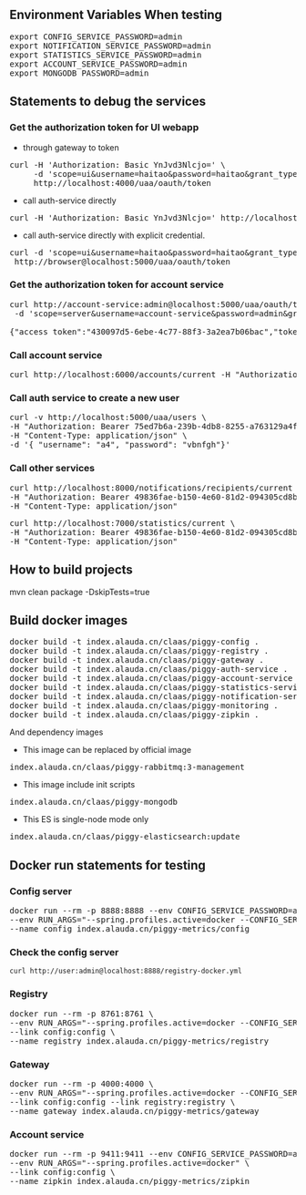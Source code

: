 
## Environment Variables When testing
<pre>
export CONFIG_SERVICE_PASSWORD=admin
export NOTIFICATION_SERVICE_PASSWORD=admin
export STATISTICS_SERVICE_PASSWORD=admin
export ACCOUNT_SERVICE_PASSWORD=admin
export MONGODB_PASSWORD=admin
</pre>

## Statements to debug the services

### Get the authorization token for UI webapp
* through gateway to token
<pre>
curl -H 'Authorization: Basic YnJvd3Nlcjo=' \ 
     -d 'scope=ui&username=haitao&password=haitao&grant_type=password' \
     http://localhost:4000/uaa/oauth/token
</pre>

* call auth-service directly
<pre>
curl -H 'Authorization: Basic YnJvd3Nlcjo=' http://localhost:5000/uaa/oauth/token -d 'scope=ui&username=haitao&password=haitao&grant_type=password' 
</pre>

* call auth-service directly with explicit credential.
<pre>
curl -d 'scope=ui&username=haitao&password=haitao&grant_type=password' \
 http://browser@localhost:5000/uaa/oauth/token 
</pre>

 
### Get the authorization token for account service
<pre>
curl http://account-service:admin@localhost:5000/uaa/oauth/token \
 -d 'scope=server&username=account-service&password=admin&grant_type=client_credentials'

{"access_token":"430097d5-6ebe-4c77-88f3-3a2ea7b06bac","token_type":"bearer","expires_in":43199,"scope":"server"}%
</pre>

### Call account service
<pre>
curl http://localhost:6000/accounts/current -H "Authorization: Bearer 94bd7450-c71d-4646-8fc4-cd3d1079e43b"
</pre>

### Call auth service to create a new user
<pre>
curl -v http://localhost:5000/uaa/users \
-H "Authorization: Bearer 75ed7b6a-239b-4db8-8255-a763129a4fb4" \
-H "Content-Type: application/json" \
-d '{ "username": "a4", "password": "vbnfgh"}' 
</pre>

### Call other services
<pre>
curl http://localhost:8000/notifications/recipients/current \
-H "Authorization: Bearer 49836fae-b150-4e60-81d2-094305cd8bf8" \
-H "Content-Type: application/json"
</pre>

<pre>
curl http://localhost:7000/statistics/current \
-H "Authorization: Bearer 49836fae-b150-4e60-81d2-094305cd8bf8" \
-H "Content-Type: application/json"
</pre>
 
## How to build projects 
mvn clean package -DskipTests=true
 

## Build docker images
<pre>
docker build -t index.alauda.cn/claas/piggy-config .
docker build -t index.alauda.cn/claas/piggy-registry .
docker build -t index.alauda.cn/claas/piggy-gateway .
docker build -t index.alauda.cn/claas/piggy-auth-service .
docker build -t index.alauda.cn/claas/piggy-account-service .
docker build -t index.alauda.cn/claas/piggy-statistics-service .
docker build -t index.alauda.cn/claas/piggy-notification-service .
docker build -t index.alauda.cn/claas/piggy-monitoring .
docker build -t index.alauda.cn/claas/piggy-zipkin .
</pre>

And dependency images

* This image can be replaced by official image
<pre>
index.alauda.cn/claas/piggy-rabbitmq:3-management 
</pre>

* This image include init scripts
<pre>
index.alauda.cn/claas/piggy-mongodb
</pre>

* This ES is single-node mode only
<pre>
index.alauda.cn/claas/piggy-elasticsearch:update
</pre>


## Docker run statements for testing 
### Config server
<pre>
docker run --rm -p 8888:8888 --env CONFIG_SERVICE_PASSWORD=admin \
--env RUN_ARGS="--spring.profiles.active=docker --CONFIG_SERVICE_PASSWORD=admin --ALAUDA_GIT=http://139.219.58.41:9999/root/AppConfig.git --ALAUDA_GIT_USER=root --ALAUDA_GIT_PASSWORD=alauda1234" \
--name config index.alauda.cn/piggy-metrics/config 
</pre>

### Check the config server
`curl http://user:admin@localhost:8888/registry-docker.yml`

### Registry 
<pre>
docker run --rm -p 8761:8761 \
--env RUN_ARGS="--spring.profiles.active=docker --CONFIG_SERVICE_PASSWORD=admin" \
--link config:config \
--name registry index.alauda.cn/piggy-metrics/registry 
</pre>
 
### Gateway
<pre>
docker run --rm -p 4000:4000 \
--env RUN_ARGS="--spring.profiles.active=docker --CONFIG_SERVICE_PASSWORD=admin" \
--link config:config --link registry:registry \
--name gateway index.alauda.cn/piggy-metrics/gateway 
</pre>

### Account service
<pre>
docker run --rm -p 9411:9411 --env CONFIG_SERVICE_PASSWORD=admin \
--env RUN_ARGS="--spring.profiles.active=docker" \
--link config:config \
--name zipkin index.alauda.cn/piggy-metrics/zipkin
</pre>
